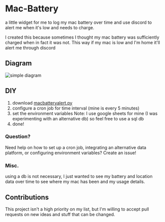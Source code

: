 # Mac-Battery
a little widget for me to log my mac battery over time and use discord to alert me when it's low and needs to charge.

I created this because sometimes I thought my mac battery was sufficiently charged when in fact it was not. This way if my mac is low and I'm home it'll alert me through discord


## Diagram
![simple diagram](https://github.com/ibrahimmudassar/Mac-Battery/assets/22484328/45c26311-937c-458f-b85c-4ea0582e1f08)


## DIY
1. download [macbatteryalert.py](macbatteryalert.py)
2. configure a cron job for time interval (mine is every 5 minutes)
3. set the environment variables
  Note: I use google sheets for mine (I was experimenting with an alternative db) so feel free to use a sql db
4. done!

### Question?
Need help on how to set up a cron job, integrating an alternative data platform, or configuring environment variables? Create an issue!

### Misc.
using a db is not necessary, I just wanted to see my battery and location data over time to see where my mac has been and my usage details.

## Contributions
This project isn't a high priority on my list, but I'm willing to accept pull requests on new ideas and stuff that can be changed.
